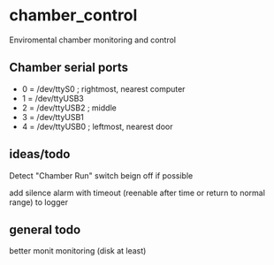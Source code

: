 # chamber_control
Enviromental chamber monitoring and control

## Chamber serial ports

* 0 = /dev/ttyS0   ; rightmost, nearest computer
* 1 = /dev/ttyUSB3
* 2 = /dev/ttyUSB2 ; middle
* 3 = /dev/ttyUSB1
* 4 = /dev/ttyUSB0 ; leftmost, nearest door

## ideas/todo
Detect "Chamber Run" switch beign off if possible

add silence alarm with timeout (reenable after time or return to normal range) to logger

## general todo
better monit monitoring (disk at least)
